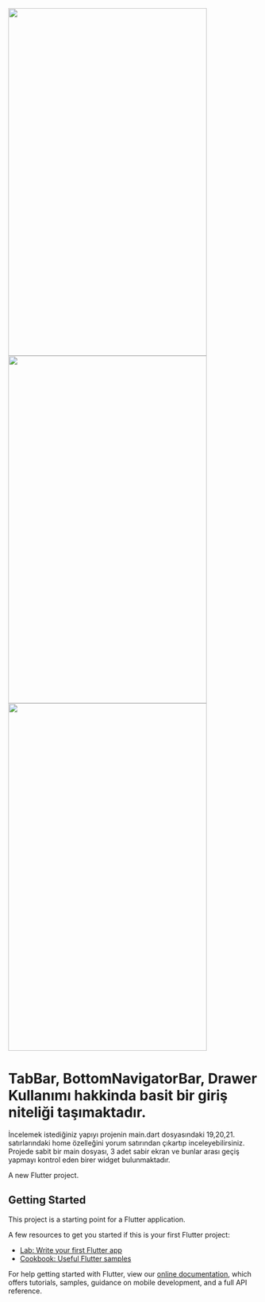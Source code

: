 
<img src="https://user-images.githubusercontent.com/49512381/113007954-4fc33780-917f-11eb-9f36-b0417a84c245.png" width="400" height="700" style="max-width:100%;">
<img src="https://user-images.githubusercontent.com/49512381/113007964-52259180-917f-11eb-9f54-a46abbe7b4e1.png" width="400" height="700" style="max-width:100%;">
<img src="https://user-images.githubusercontent.com/49512381/113007978-5356be80-917f-11eb-8ab1-985b5a9ae28d.png" width="400" height="700" style="max-width:100%;">

# TabBar, BottomNavigatorBar, Drawer Kullanımı hakkinda basit bir giriş niteliği taşımaktadır.

İncelemek istediğiniz yapıyı projenin main.dart dosyasındaki 19,20,21. satırlarındaki home özelleğini yorum satırından çıkartıp inceleyebilirsiniz.
Projede sabit bir main dosyası, 3 adet sabir ekran ve bunlar arası geçiş yapmayı kontrol eden birer widget bulunmaktadır.

A new Flutter project.

## Getting Started

This project is a starting point for a Flutter application.

A few resources to get you started if this is your first Flutter project:

- [Lab: Write your first Flutter app](https://flutter.dev/docs/get-started/codelab)
- [Cookbook: Useful Flutter samples](https://flutter.dev/docs/cookbook)

For help getting started with Flutter, view our
[online documentation](https://flutter.dev/docs), which offers tutorials,
samples, guidance on mobile development, and a full API reference.
